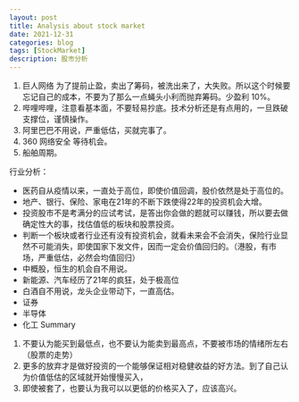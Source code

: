 ```yaml
---
layout: post
title: Analysis about stock market
date: 2021-12-31
categories: blog
tags: [StockMarket]
description: 股市分析
---
```


1. 巨人网络  为了提前止盈，卖出了筹码，被洗出来了，大失败。所以这个时候要忘记自己的成本，不要为了那么一点蝇头小利而抛弃筹码。少盈利 10%。
2. 哔哩哔哩，注意看基本面，不要轻易抄底。技术分析还是有点用的，一旦跌破支撑位，谨慎操作。
3. 阿里巴巴不用说，严重低估，买就完事了。
4. 360 网络安全 等待机会。
5. 船舶周期。

行业分析：
- 医药自从疫情以来，一直处于高位，即使价值回调，股价依然是处于高位的。
- 地产、银行、保险、家电在21年的不断下跌使得22年的投资机会大增。
- 投资股市不是考满分的应试考试，是答出你会做的题就可以赚钱，所以要去做确定性大的事，找估值低的板块和股票投资。
- 判断一个板块或者行业还有没有投资机会，就看未来会不会消失，保险行业显然不可能消失，即使国家下发文件，因而一定会价值回归的。（港股，有市场，严重低估，必然会均值回归）
- 中概股，恒生的机会自不用说。
- 新能源、汽车经历了21年的疯狂，处于极高位
- 白酒自不用说，龙头企业带动下，一直高估。
- 证券
- 半导体
- 化工
Summary
1. 不要认为能买到最低点，也不要认为能卖到最高点，不要被市场的情绪所左右（股票的走势）
2. 更多的放弃才是做好投资的一个能够保证相对稳健收益的好方法。到了自己认为价值低估的区域就开始慢慢买入，
3. 即使被套了，也要认为我可以以更低的价格买入了，应该高兴。
